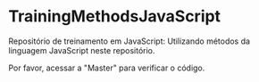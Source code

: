 # TrainingMethodsJavaScript
Repositório de treinamento em JavaScript: Utilizando métodos da linguagem JavaScript neste repositório.

Por favor, acessar a "Master" para verificar o código.
